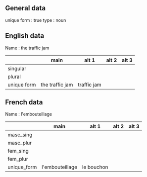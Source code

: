 ## General data

unique form : true
type : noun

## English data

Name : the traffic jam

|             |      main       |    alt 1    | alt 2 | alt 3 |
| :---------- | :-------------: | :---------: | :---: | ----- |
| singular    |                 |             |       |       |
| plural      |                 |             |       |       |
| unique form | the traffic jam | traffic jam |       |       |

## French data

Name : l'embouteillage

|             |      main       |   alt 1    | alt 2 | alt 3 |
| :---------- | :-------------: | :--------: | :---: | :---: |
| masc_sing   |                 |            |       |       |
| masc_plur   |                 |            |       |       |
| fem_sing    |                 |            |       |       |
| fem_plur    |                 |            |       |       |
| unique_form | l'embouteillage | le bouchon |       |       |


